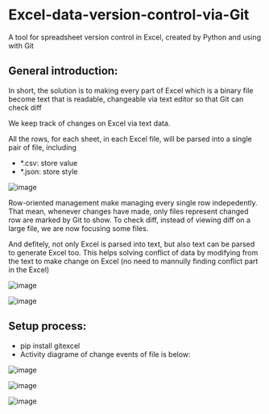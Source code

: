 # Excel-data-version-control-via-Git
A tool for spreadsheet version control in Excel, created by Python and using with Git

## General introduction: 
In short, the solution is to making every part of Excel which is a binary file become text that is readable, changeable via text editor so that Git can check diff

We keep track of changes on Excel via text data. 

All the rows, for each sheet, in each Excel file, will be parsed into a single pair of file, including
- *.csv: store value
- *.json: store style

![image](https://github.com/hellofromtheothersky/Excel-data-version-control-via-Git/assets/84280247/3d2aad3b-9967-43c1-bc2e-c66afa230f04)

Row-oriented management make managing every single row indepedently. That mean, whenever changes have made, only files represent changed row are marked by Git to show. To check diff, instead of viewing diff on a large file, we are now focusing some files. 

And defitely, not only Excel is parsed into text, but also text can be parsed to generate Excel too. This helps solving conflict of data by modifying from the text to make change on Excel (no need to mannully finding conflict part in the Excel)

![image](https://github.com/hellofromtheothersky/Excel-data-version-control-via-Git/assets/84280247/9d22e693-4351-46b2-aaf1-d44059f80f4a)

![image](https://github.com/Tiny4duck/Excel-data-version-control-via-Git/assets/84280247/30d62d70-e6ba-47ab-ae07-26d4a71abb0e)


## Setup process: 

- pip install gitexcel
- Activity diagrame of change events of file is below:
  
![image](https://github.com/Tiny4duck/Excel-data-version-control-via-Git/assets/84280247/3173328b-2eb3-47a0-966e-7ad9aa9f568c)

![image](https://github.com/Tiny4duck/Excel-data-version-control-via-Git/assets/84280247/40f3dd0e-bdb7-4785-ac9e-ecdc27bbdab9)

![image](https://github.com/Tiny4duck/Excel-data-version-control-via-Git/assets/84280247/dc144923-abbc-44c5-868f-b8711426baf2)











